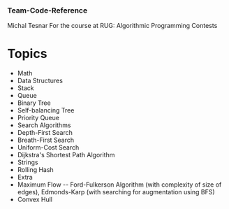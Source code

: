 ### Team-Code-Reference
Michal Tesnar
For the course at RUG: Algorithmic Programming Contests

# Topics
<ul>
  <li>Math</li>
  <li>Data Structures</li>
    <li>Stack</li>
    <li>Queue</li>
    <li>Binary Tree</li>
    <li>Self-balancing Tree</li>
    <li>Priority Queue</li>
  <li>Search Algorithms</li>
    <li>Depth-First Search</li>
    <li>Breath-First Search</li>
    <li>Uniform-Cost Search</li>
    <li>Dijkstra's Shortest Path Algorithm</li>
  <li>Strings</li>
    <li>Rolling Hash</li>
  <li>Extra</li>
    <li>Maximum Flow -- Ford-Fulkerson Algorithm (with complexity of size of edges), Edmonds-Karp (with searching for augmentation using BFS)</li>
    <li>Convex Hull</li>
</ul>
